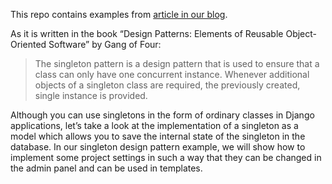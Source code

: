This repo contains examples from [article in our blog]().

As it is written in the book “Design Patterns:  Elements of Reusable Object-Oriented Software” by Gang of Four:

> The singleton pattern is a design pattern that is used to ensure that a class can only have one concurrent instance. Whenever additional objects of a singleton class are required, the previously created, single instance is provided.

Although you can use singletons in the form of ordinary classes in Django applications, let’s take a look at the implementation of a singleton as a model which allows you to save the internal state of the singleton in the database. In our singleton design pattern example, we will show how to implement some project settings in such a way that they can be changed in the admin panel and can be used in templates.
